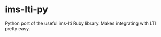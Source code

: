 ims-lti-py
==========

Python port of the useful ims-lti Ruby library. Makes integrating with LTI pretty easy.